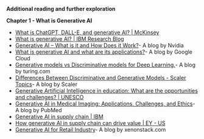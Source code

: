 **Additional reading and further exploration**

**Chapter 1 - What is Generative AI**

* [What is ChatGPT, DALL-E, and generative AI? | McKinsey](https://www.mckinsey.com/featured-insights/mckinsey-explainers/what-is-generative-ai)
* [What is generative AI? | IBM Research Blog](https://research.ibm.com/blog/what-is-generative-AI)
* [Generative AI – What is it and How Does it Work?](https://www.nvidia.com/en-us/glossary/data-science/generative-ai/)- A blog by Nvidia
* [What is generative AI and what are its applications?](https://cloud.google.com/use-cases/generative-ai)- A blog by Google Cloud
* [Generative models vs Discriminative models for Deep Learning.](https://www.turing.com/kb/generative-models-vs-discriminative-models-for-deep-learning)- A blog by turing.com
* [Differences Between Discriminative and Generative Models - Scaler Topics](https://www.scaler.com/topics/differences-between-discriminative-and-generative-models/)-  A blog by Scaler
* [Generative Artificial Intelligence in education: What are the opportunities and challenges? | UNESCO](https://www.unesco.org/en/articles/generative-artificial-intelligence-education-what-are-opportunities-and-challenges)
* [Generative AI in Medical Imaging: Applications, Challenges, and Ethics](https://pubmed.ncbi.nlm.nih.gov/37651022/#:~:text=Medical%20imaging%20is%20playing%20an,translation%2C%20and%20radiology%20report%20generation)- A blog by PubMed
* [Generative AI in supply chain | IBM](https://www.ibm.com/thought-leadership/institute-business-value/en-us/report/Generative-AI-supplychain)
* [How generative AI in supply chain can drive value | EY - US](https://www.ey.com/en_us/coo/how-generative-ai-in-supply-chain-can-drive-value)
* [Generative AI for Retail Industry](https://www.xenonstack.com/blog/generative-ai-retail-industry)-  A blog by xenonstack.com
